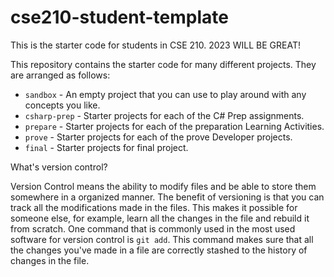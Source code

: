 # cse210-student-template
This is the starter code for students in CSE 210. 2023 WILL BE GREAT!

This repository contains the starter code for many different projects. They are arranged as follows:

* `sandbox` - An empty project that you can use to play around with any concepts you like.
* `csharp-prep` - Starter projects for each of the C# Prep assignments.
* `prepare` - Starter projects for each of the preparation Learning Activities.
* `prove` - Starter projects for each of the prove Developer projects.
* `final` - Starter projects for final project.

What's version control?

Version Control means the ability to modify files and be able to store them somewhere in a organized manner. The benefit of versioning is that you can track
all the modifications made in the files. This makes it possible
for someone else, for example, learn all the changes in the file
and rebuild it from scratch. One command that is commonly used in
the most used software for version control is `git add`. This command
makes sure that all the changes you've made in a file are correctly
stashed to the history of changes in the file.

